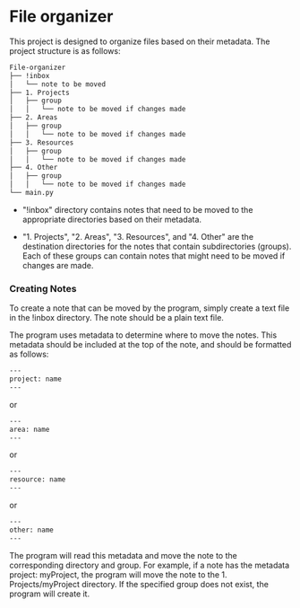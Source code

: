 # File organizer


This project is designed to organize files based on their metadata. The project structure is as follows:

```bash
File-organizer
├── !inbox
│   └── note to be moved
├── 1. Projects
│   ├── group
│   │   └── note to be moved if changes made
├── 2. Areas
│   ├── group
│   │   └── note to be moved if changes made
├── 3. Resources
│   ├── group
│   │   └── note to be moved if changes made
├── 4. Other
│   ├── group
│   │   └── note to be moved if changes made
└── main.py
```

- "!inbox" directory contains notes that need to be moved to the appropriate directories based on their metadata.

- "1. Projects", "2. Areas", "3. Resources", and "4. Other" are the destination directories for the notes that contain subdirectories (groups). Each of these groups can contain notes that might need to be moved if changes are made.



### Creating Notes

To create a note that can be moved by the program, simply create a text file in the !inbox directory. The note should be a plain text file.

The program uses metadata to determine where to move the notes. This metadata should be included at the top of the note, and should be formatted as follows:

```bash
---
project: name
---
```

or

```bash
---
area: name
---
```

or

```bash
---
resource: name
---
```

or

```bash
---
other: name
---
```


The program will read this metadata and move the note to the corresponding directory and group. For example, if a note has the metadata project: myProject, the program will move the note to the 1. Projects/myProject directory. If the specified group does not exist, the program will create it.


